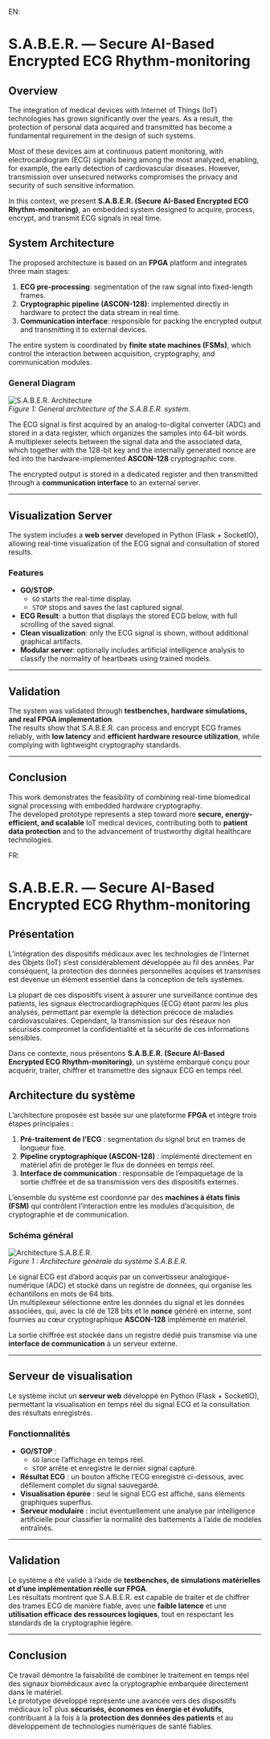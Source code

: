 EN:
# S.A.B.E.R. — Secure AI-Based Encrypted ECG Rhythm-monitoring

## Overview
The integration of medical devices with Internet of Things (IoT) technologies has grown significantly over the years. As a result, the protection of personal data acquired and transmitted has become a fundamental requirement in the design of such systems.  

Most of these devices aim at continuous patient monitoring, with electrocardiogram (ECG) signals being among the most analyzed, enabling, for example, the early detection of cardiovascular diseases. However, transmission over unsecured networks compromises the privacy and security of such sensitive information.  

In this context, we present **S.A.B.E.R. (Secure AI-Based Encrypted ECG Rhythm-monitoring)**, an embedded system designed to acquire, process, encrypt, and transmit ECG signals in real time.  

## System Architecture
The proposed architecture is based on an **FPGA** platform and integrates three main stages:  
1. **ECG pre-processing**: segmentation of the raw signal into fixed-length frames.  
2. **Cryptographic pipeline (ASCON-128)**: implemented directly in hardware to protect the data stream in real time.  
3. **Communication interface**: responsible for packing the encrypted output and transmitting it to external devices.  

The entire system is coordinated by **finite state machines (FSMs)**, which control the interaction between acquisition, cryptography, and communication modules.  

### General Diagram
![S.A.B.E.R. Architecture](figs/arquitetura.png)  
*Figure 1: General architecture of the S.A.B.E.R. system.*  

The ECG signal is first acquired by an analog-to-digital converter (ADC) and stored in a data register, which organizes the samples into 64-bit words.  
A multiplexer selects between the signal data and the associated data, which together with the 128-bit key and the internally generated nonce are fed into the hardware-implemented **ASCON-128** cryptographic core.  

The encrypted output is stored in a dedicated register and then transmitted through a **communication interface** to an external server.  

---

## Visualization Server
The system includes a **web server** developed in Python (Flask + SocketIO), allowing real-time visualization of the ECG signal and consultation of stored results.  

### Features
- **GO/STOP**:  
  - `GO` starts the real-time display.  
  - `STOP` stops and saves the last captured signal.  
- **ECG Result**: a button that displays the stored ECG below, with full scrolling of the saved signal.  
- **Clean visualization**: only the ECG signal is shown, without additional graphical artifacts.  
- **Modular server**: optionally includes artificial intelligence analysis to classify the normality of heartbeats using trained models.  

---

## Validation
The system was validated through **testbenches, hardware simulations, and real FPGA implementation**.  
The results show that S.A.B.E.R. can process and encrypt ECG frames reliably, with **low latency** and **efficient hardware resource utilization**, while complying with lightweight cryptography standards.  

---

## Conclusion
This work demonstrates the feasibility of combining real-time biomedical signal processing with embedded hardware cryptography.  
The developed prototype represents a step toward more **secure, energy-efficient, and scalable** IoT medical devices, contributing both to **patient data protection** and to the advancement of trustworthy digital healthcare technologies.  

FR:
# S.A.B.E.R. — Secure AI-Based Encrypted ECG Rhythm-monitoring

## Présentation
L’intégration des dispositifs médicaux avec les technologies de l’Internet des Objets (IoT) s’est considérablement développée au fil des années. Par conséquent, la protection des données personnelles acquises et transmises est devenue un élément essentiel dans la conception de tels systèmes.  

La plupart de ces dispositifs visent à assurer une surveillance continue des patients, les signaux électrocardiographiques (ECG) étant parmi les plus analysés, permettant par exemple la détection précoce de maladies cardiovasculaires. Cependant, la transmission sur des réseaux non sécurisés compromet la confidentialité et la sécurité de ces informations sensibles.  

Dans ce contexte, nous présentons **S.A.B.E.R. (Secure AI-Based Encrypted ECG Rhythm-monitoring)**, un système embarqué conçu pour acquérir, traiter, chiffrer et transmettre des signaux ECG en temps réel.  

## Architecture du système
L’architecture proposée est basée sur une plateforme **FPGA** et intègre trois étapes principales :  
1. **Pré-traitement de l’ECG** : segmentation du signal brut en trames de longueur fixe.  
2. **Pipeline cryptographique (ASCON-128)** : implémenté directement en matériel afin de protéger le flux de données en temps réel.  
3. **Interface de communication** : responsable de l’empaquetage de la sortie chiffrée et de sa transmission vers des dispositifs externes.  

L’ensemble du système est coordonné par des **machines à états finis (FSM)** qui contrôlent l’interaction entre les modules d’acquisition, de cryptographie et de communication.  

### Schéma général
![Architecture S.A.B.E.R.](figs/arquitetura.png)  
*Figure 1 : Architecture générale du système S.A.B.E.R.*  

Le signal ECG est d’abord acquis par un convertisseur analogique-numérique (ADC) et stocké dans un registre de données, qui organise les échantillons en mots de 64 bits.  
Un multiplexeur sélectionne entre les données du signal et les données associées, qui, avec la clé de 128 bits et le **nonce** généré en interne, sont fournies au cœur cryptographique **ASCON-128** implémenté en matériel.  

La sortie chiffrée est stockée dans un registre dédié puis transmise via une **interface de communication** à un serveur externe.  

---

## Serveur de visualisation
Le système inclut un **serveur web** développé en Python (Flask + SocketIO), permettant la visualisation en temps réel du signal ECG et la consultation des résultats enregistrés.  

### Fonctionnalités
- **GO/STOP** :  
  - `GO` lance l’affichage en temps réel.  
  - `STOP` arrête et enregistre le dernier signal capturé.  
- **Résultat ECG** : un bouton affiche l’ECG enregistré ci-dessous, avec défilement complet du signal sauvegardé.  
- **Visualisation épurée** : seul le signal ECG est affiché, sans éléments graphiques superflus.  
- **Serveur modulaire** : inclut éventuellement une analyse par intelligence artificielle pour classifier la normalité des battements à l’aide de modèles entraînés.  

---

## Validation
Le système a été validé à l’aide de **testbenches, de simulations matérielles et d’une implémentation réelle sur FPGA**.  
Les résultats montrent que S.A.B.E.R. est capable de traiter et de chiffrer des trames ECG de manière fiable, avec une **faible latence** et une **utilisation efficace des ressources logiques**, tout en respectant les standards de la cryptographie légère.  

---

## Conclusion
Ce travail démontre la faisabilité de combiner le traitement en temps réel des signaux biomédicaux avec la cryptographie embarquée directement dans le matériel.  
Le prototype développé représente une avancée vers des dispositifs médicaux IoT plus **sécurisés, économes en énergie et évolutifs**, contribuant à la fois à la **protection des données des patients** et au développement de technologies numériques de santé fiables.  